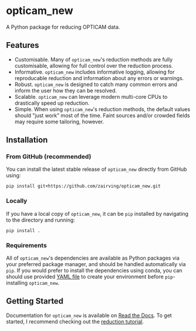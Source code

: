 # opticam_new
A Python package for reducing OPTICAM data.

## Features
- Customisable. Many of `opticam_new`'s reduction methods are fully customisable, allowing for full control over the reduction process.
- Informative. `opticam_new` includes informative logging, allowing for reproducable reduction and information about any errors or warnings.
- Robust. `opticam_new` is designed to catch many common errors and inform the user how they can be resolved.
- Scalable. `opticam_new` can leverage modern multi-core CPUs to drastically speed up reduction.
- Simple. When using `opticam_new`'s reduction methods, the default values should "just work" most of the time. Faint sources and/or crowded fields may require some tailoring, however.

## Installation

### From GitHub (recommended)

You can install the latest stable release of `opticam_new` directly from GitHub using:

```
pip install git+https://github.com/zairving/opticam_new.git
```

### Locally

If you have a local copy of `opticam_new`, it can be `pip` installed by navigating to the directory and running:

```
pip install .
```

### Requirements

All of `opticam_new`'s dependencies are available as Python packages via your preferred package manager, and should be handled automatically via `pip`. If you would prefer to install the dependencies using conda, you can should use provided [YAML file](environment.yml) to create your environment before `pip`-installing `opticam_new`.

## Getting Started

Documentation for `opticam_new` is available on [Read the Docs](https://opticam-new.readthedocs.io/en/latest/index.html). To get started, I recommend checking out the [reduction tutorial](https://opticam-new.readthedocs.io/en/latest/tutorials/reduction.html).